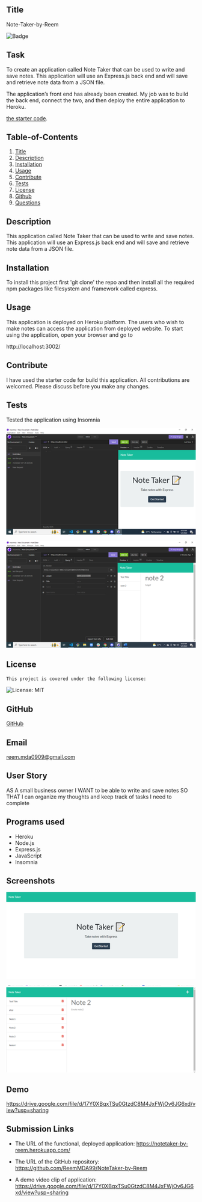   ## Title
  Note-Taker-by-Reem

  
   ![Badge](https://img.shields.io/badge/License-MIT-blueviolet)
    

## Task
To create an application called Note Taker that can be used to write and save notes. This application will use an Express.js back end and will save and retrieve note data from a JSON file.

The application’s front end has already been created. My job was to build the back end, connect the two, and then deploy the entire application to Heroku.

 [the starter code](https://github.com/coding-boot-camp/miniature-eureka).

  
  ## Table-of-Contents
  
  1. [Title](#title)
  2. [Description](#description)
  3. [Installation](#Installation)
  4. [Usage](#usage)
  5. [Contribute](#contribute)
  6. [Tests](#tests)
  7. [License](#license)
  8. [Github](#github)
  9. [Questions](#email)


  ## Description
  This application called Note Taker that can be used to write and save notes. This application will use an Express.js back end and will save and retrieve note data from a JSON file.

  ## Installation
  
  To install this project first 'git clone' the repo and then install all the required npm packages like filesystem and framework called express.

  ## Usage

  This application is deployed on Heroku platform. The users who wish to make notes can access the application from deployed website. To start using the application, open your browser and go to

http://localhost:3002/

  ## Contribute
  I have used the starter code for build this application. All contributions are welcomed. Please discuss before you make any changes.
  
  ## Tests
  
  Tested the application using Insomnia

  
![image](./Assets/Picture3.png)

![image](./Assets/Picture4.png)

  ## License
  
    This project is covered under the following license:
    
   ![License: MIT](https://img.shields.io/badge/License-MIT-blueviolet.svg)
    
    

  ## GitHub
  [GitHub](https://github.com/ReemMDA0909)
  
  ## Email
  reem.mda0909@gmail.com
  
## User Story

AS A small business owner
I WANT to be able to write and save notes
SO THAT I can organize my thoughts and keep track of tasks I need to complete

## Programs used

- Heroku
- Node.js
- Express.js
- JavaScript
- Insomnia

## Screenshots
![image](./Assets/Picture1.png)

![image](./Assets/Picture2.png)


## Demo

https://drive.google.com/file/d/17Y0XBqxTSu0GtzdC8M4JxFWjOv6JG6xd/view?usp=sharing

## Submission Links

* The URL of the functional, deployed application: https://notetaker-by-reem.herokuapp.com/

* The URL of the GitHub repository: https://github.com/ReemMDA99/NoteTaker-by-Reem

* A demo video clip of application: https://drive.google.com/file/d/17Y0XBqxTSu0GtzdC8M4JxFWjOv6JG6xd/view?usp=sharing